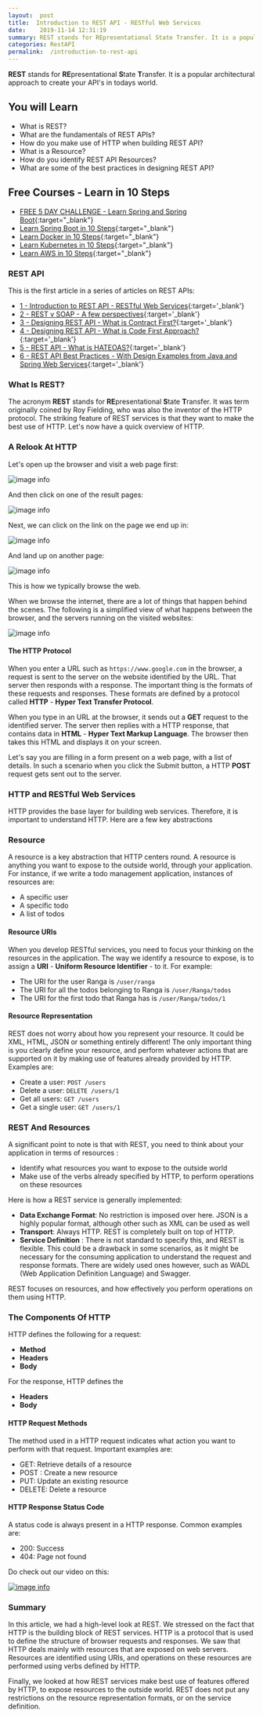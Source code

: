 ```yaml
---
layout:  post
title:  Introduction to REST API - RESTful Web Services
date:    2019-11-14 12:31:19
summary: REST stands for REpresentational State Transfer. It is a popular architectural approach to create your API's in todays world.
categories: RestAPI
permalink:  /introduction-to-rest-api
---
```


**REST** stands for **RE**presentational **S**tate **T**ransfer. It is a popular architectural approach to create your API's in todays world. 

## You will Learn
- What is REST?
- What are the fundamentals of REST APIs?
- How do you make use of HTTP when building REST API?
- What is a Resource?
- How do you identify REST API Resources?
- What are some of the best practices in designing REST API?

## Free Courses - Learn in 10 Steps

- [FREE 5 DAY CHALLENGE - Learn Spring and Spring Boot](https://links.in28minutes.com/SBT-Page-Top-LearningChallenge-SpringBoot){:target="_blank"}
- [Learn Spring Boot in 10 Steps](https://links.in28minutes.com/in28minutes-10steps-springboot){:target="_blank"}
- [Learn Docker in 10 Steps](https://links.in28minutes.com/in28minutes-10steps-docker){:target="_blank"}
- [Learn Kubernetes in 10 Steps](https://links.in28minutes.com/in28minutes-10steps-k8s){:target="_blank"}
- [Learn AWS in 10 Steps](https://links.in28minutes.com/in28minutes-10steps-aws-beanstalk){:target="_blank"}



### REST API

This is the first article in a series of articles on REST APIs:

- [1 - Introduction to REST API - RESTful Web Services](/introduction-to-rest-api){:target='_blank'}
- [2 - REST v SOAP - A few perspectives](/rest-vs-soap-web-services){:target='_blank'}
- [3 - Designing REST API - What is Contract First?](/rest-api-contRact-first-approach){:target='_blank'}
- [4 - Designing REST API - What is Code First Approach?](/rest-api-code-first-approach){:target='_blank'}
- [5 - REST API - What is HATEOAS?](/rest-api-what-is-hateoas){:target='_blank'}
- [6 - REST API Best Practices - With Design Examples from Java and Spring Web Services](/rest-api-best-practices-with-java-and-spring){:target='_blank'}


### What Is REST?

The acronym **REST** stands for **RE**presentational **S**tate **T**ransfer. It was term originally coined by Roy Fielding, who was also the inventor of the HTTP protocol. The striking feature of REST services is that they want to make the best use of HTTP. Let's now have a quick overview of HTTP.

### A Relook At HTTP

Let's open up the browser and visit a web page first:

![image info](/images/Capture-013-01.png)

And then click on one of the result pages:

![image info](/images/Capture-013-02.png)

Next, we can click on the link on the page we end up in:

![image info](/images/Capture-013-03.png)

And land up on another page:

![image info](/images/Capture-013-04.png)

This is how we typically browse the web. 

When we browse the internet, there are a lot of things that happen behind the scenes. The following is a simplified view of what happens between the browser, and the servers running on the visited websites:

![image info](/images/Capture-013-05.png)

#### The HTTP Protocol

When you enter a URL such as ```https://www.google.com``` in the browser, a request is sent to the server on the website identified by the URL. That server then responds with a response. The important thing is the formats of these requests and responses. These formats are defined by a protocol called **HTTP** - **Hyper Text Transfer Protocol**. 

When you type in an URL at the browser, it sends out a **GET** request to the identified server. The server then replies with a HTTP response, that contains data in **HTML** - **Hyper Text Markup Language**. The browser then takes this HTML and displays it on your screen. 

Let's say you are filling in a form present on a web page, with a list of details. In such a scenario when you click the Submit button, a HTTP **POST** request gets sent out to the server. 


### HTTP and RESTful Web Services

HTTP provides the base layer for building web services. Therefore, it is important to understand HTTP. Here are a few key abstractions

### Resource

A resource is a key abstraction that HTTP centers round. A resource is anything you want to expose to the outside world, through your application. For instance, if we write a todo management application, instances of resources are:

* A specific user
* A specific todo
* A list of todos

#### Resource URIs

When you develop RESTful services, you need to focus your thinking on the resources in the application. The way we identify a resource to expose, is to assign a **URI** - **Uniform Resource Identifier** - to it. For example:

* The URI for the user Ranga is ```/user/ranga```
* The URI for all the todos belonging to Ranga is ```/user/Ranga/todos```
* The URI for the first todo that Ranga has is ```/user/Ranga/todos/1```

#### Resource Representation

REST does not worry about how you represent your resource. It could be XML, HTML, JSON or something entirely different! The only important thing is you clearly define your resource, and perform whatever actions that are supported on it by making use of features already provided by HTTP. Examples are:

* Create a user: ```POST /users```
* Delete a user: ```DELETE /users/1```
* Get all users: ```GET /users```
* Get a single user: ```GET /users/1```

### REST And Resources

A significant point to note is that with REST, you need to think about your application in terms of resources : 

* Identify what resources you want to expose to the outside world
* Make use of the verbs already specified by HTTP, to perform operations on these resources

Here is how a REST service is generally implemented:

* **Data Exchange Format**: No restriction is imposed over here. JSON is a highly popular format, although other such as XML can be used as well
* **Transport**: Always HTTP. REST is completely built on top of HTTP.
* **Service Definition** : There is not standard to specify this, and REST is flexible. This could be a drawback in some scenarios, as it might be necessary for the consuming application to understand the request and response formats. There are widely used ones however, such as WADL (Web Application Definition Language) and Swagger.

REST focuses on resources, and how effectively you perform operations on them using HTTP.

### The Components Of HTTP

HTTP defines the following for a request:

* **Method**
* **Headers**
* **Body**

For the response, HTTP defines the

* **Headers**
* **Body**

#### HTTP Request Methods

The method used in a HTTP request indicates what action you want to perform with that request. Important examples are:

* GET: Retrieve details of a resource
* POST : Create a new resource
* PUT: Update an existing resource
* DELETE: Delete a resource

#### HTTP Response Status Code

A status code is always present in a HTTP response. Common examples are: 

* 200: Success
* 404: Page not found

Do check out our video on this:

[![image info](/images/Capture-013-06.png)](https://www.youtube.com/watch?v=ONelFjri_j0)

### Summary

In this article, we had a high-level look at REST. We stressed on the fact that HTTP is the building block of REST services. HTTP is a protocol that is used to define the structure of browser requests and responses. We saw that HTTP deals mainly with resources that are exposed on web servers. Resources are identified using URIs, and operations on these resources are performed using verbs defined by HTTP.

Finally, we looked at how REST services make best use of features offered by HTTP, to expose resources to the outside world. REST does not put any restrictions on the resource representation formats, or on the service definition.

